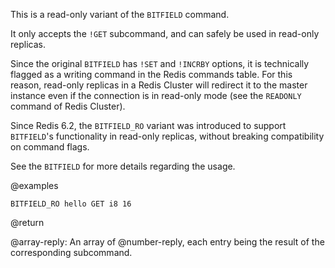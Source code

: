 This is a read-only variant of the `BITFIELD` command.

It only accepts the `!GET` subcommand, and can safely be used in read-only replicas.

Since the original `BITFIELD` has `!SET` and `!INCRBY` options, it is technically flagged as a writing command in the Redis commands table.
For this reason, read-only replicas in a Redis Cluster will redirect it to the master instance even if the connection is in read-only mode (see the `READONLY` command of Redis Cluster).

Since Redis 6.2, the `BITFIELD_RO` variant was introduced to support `BITFIELD`'s functionality in read-only replicas, without breaking compatibility on command flags.

See the `BITFIELD` for more details regarding the usage.

@examples

```
BITFIELD_RO hello GET i8 16
```

@return

@array-reply: An array of @number-reply, each entry being the result of the corresponding subcommand.
